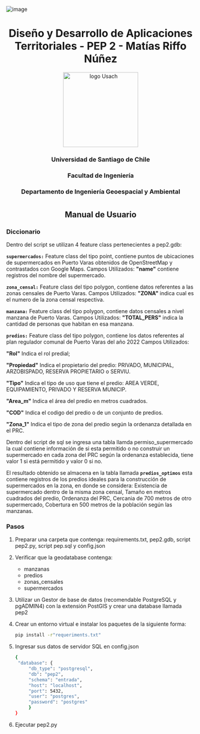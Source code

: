 ![image](https://github.com/user-attachments/assets/4ff72efb-ea9b-45a5-bd43-cd7274127b7e)

<div align="center">
  <h1>Diseño y Desarrollo de Aplicaciones Territoriales - PEP 2 - Matías Riffo Núñez</h1>
</div>

<div align="center">
  <img width="200" src="https://upload.wikimedia.org/wikipedia/commons/d/d9/Usach_P1.png" alt="logo Usach">
</div>

<div align="center">
  <h3>Universidad de Santiago de Chile</h3>
  <h3>Facultad de Ingeniería</h3>
  <h3>Departamento de Ingeniería Geoespacial y Ambiental</h3>
</div>

<h1>
  <h2 align="center">Manual de Usuario</h2>
</h1>

<h3>Diccionario</h3>

<p>Dentro del script se utilizan 4 feature class pertenecientes a pep2.gdb:</p>

**`supermercados:`** Feature class del tipo point, contiene puntos de ubicaciones de supermercados en Puerto Varas obtenidos de OpenStreetMap y contrastados con Google Maps. Campos Utilizados: **"name"** contiene registros del nombre del supermercado.

**`zona_censal:`** Feature class del tipo polygon, contiene datos referentes a las zonas censales de Puerto Varas. Campos Utilizados: **"ZONA"** indica cual es el numero de la zona censal respectiva.

**`manzana:`** Feature class del tipo polygon, contiene datos censales a nivel manzana de Puerto Varas. Campos Utilizados: **"TOTAL_PERS"** indica la cantidad de personas que habitan en esa manzana.

**`predios:`** Feature class del tipo polygon, contiene los datos referentes al plan regulador comunal de Puerto Varas del año 2022 Campos Utilizados:

**"Rol"** Indica el rol predial;

**"Propiedad"** Indica el propietario del predio: PRIVADO, MUNICIPAL, ARZOBISPADO, RESERVA PROPIETARIO o SERVIU.

**"Tipo"** Indica el tipo de uso que tiene el predio: AREA VERDE, EQUIPAMIENTO, PRIVADO Y RESERVA MUNICIP.

**"Area_m"** Indica el área del predio en metros cuadrados.

**"COD"** Indica el codigo del predio o de un conjunto de predios.

**"Zona_1"** Indica el tipo de zona del predio según la ordenanza detallada en el PRC.

Dentro del script de sql se ingresa una tabla llamda permiso_supermercado la cual contiene información de si esta permitido o no construir un supermercado en cada zona del PRC según la ordenanza establecida, tiene valor 1 si está permitido y valor 0 si no.

El resultado obtenido se almacena en la tabla llamada **`predios_optimos`** esta contiene registros de los predios ideales para la construcción de supermercados en la zona, en donde se considera: Existencia de supermercado dentro de la misma zona censal, Tamaño en metros cuadrados del predio, Ordenanza del PRC, Cercania de 700 metros de otro supermercado, Cobertura en 500 metros de la población según las manzanas.

<h3>Pasos</h3>


1. Preparar una carpeta que contenga: requirements.txt, pep2.gdb, script pep2.py, script pep.sql y config.json</li>
2. Verificar que la geodatabase contenga:
      <ul>
        <li>manzanas</li>
        <li>predios</li>
        <li>zonas_censales</li>
        <li>supermercados</li>
      </ul>
3. Utilizar un Gestor de base de datos (recomendable PostgreSQL y pgADMIN4) con la extensión PostGIS y crear una database llamada pep2
4. Crear un entorno virtual e instalar los paquetes de la siguiente forma:
   ```bash
   pip install -r"requeriments.txt"
   ```

5. Ingresar sus datos de servidor SQL en config.json
   ```bash
   {
    "database": {
        "db_type": "postgresql",
        "db": "pep2",
        "schema": "entrada",
        "host": "localhost",
        "port": 5432,
        "user": "postgres",
        "password": "postgres"
        }
   }
   ```  
   
7. Ejecutar pep2.py

